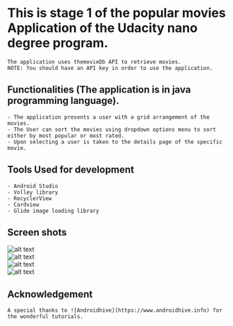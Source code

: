 # This is stage 1 of the popular movies Application of  the Udacity nano degree program.
```
The application uses themovieDb API to retrieve movies.
NOTE: You should have an API key in order to use the application.
```

## Functionalities (The application is in java programming language).
```
- The application presents a user with a grid arrangement of the movies.
- The User can sort the movies using dropdown options menu to sort either by most popular or most rated.
- Upon selecting a user is taken to the details page of the specific movie.
```
## Tools Used for development
```
- Android Studio
- Volley library
- RecyclerView
- Cardview
- Glide image loading library
```
## Screen shots
![alt text](screenshoots/home.png "Home Screen")<br/>
![alt text](screenshoots/homeoptions.png "Options menu")<br/>
![alt text](screenshoots/details.png "Details Page")<br/>
![alt text](screenshoots/detailcol.png "Details Page collapsed")

## Acknowledgement
```
A special thanks to ![Androidhive](https://www.androidhive.info) for the wonderful tutorials.
```
